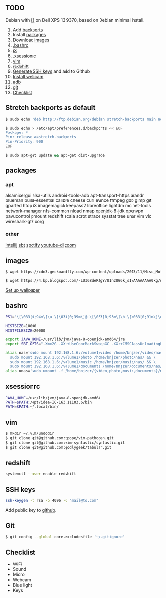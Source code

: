 ## TODO

Debian with [i3](https://i3wm.org/) on Dell XPS 13 9370, based on Debian minimal install.

1. Add [backports](#stretch-backports-as-default)
1. Install [packages](#packages)
1. Download [images](#images)
1. [.bashrc](#bashrc)
1. [i3](./.config/i3)
1. [.xsessionrc](#xsessionrc)
1. [vim](#vim)
1. [redshift](#redshift)
1. [Generate SSH keys](#ssh-keys) and add to Github
1. [Install webcam](https://www.dell.com/community/Linux-General/Dell-xps-13-9370-Webcam-support/m-p/6094475#M16157)
1. [adb](./adb.sh)
1. [git](#git)
1. [Checklist](#checklist)

## Stretch backports as default

```bash
$ sudo echo "deb http://ftp.debian.org/debian stretch-backports main non-free" > /etc/apt/sources.list.d/backports.list

$ sudo echo > /etc/apt/preferences.d/backports << EOF
Package: *
Pin: release a=stretch-backports
Pin-Priority: 900
EOF

$ sudo apt-get update && apt-get dist-upgrade
```

## packages

### apt

alsamixergui
alsa-utils
android-tools-adb
apt-transport-https
arandr
blueman
build-essential
calibre
cheese
curl
evince
ffmpeg
gdb
gimp
git
gparted
htop
i3
imagemagick
keepass2
libreoffice
lightdm
mc
net-tools
network-manager
nfs-common
nload
nmap
openjdk-8-jdk
openvpn
pavucontrol
pmount
redshift
scala
scrot
strace
sysstat
tree
unar
vim
vlc
wireshark-gtk 
xorg

### other

[intellij](https://www.jetbrains.com/idea/download/#section=linux)
[sbt](http://www.scala-sbt.org/download.html)
[spotify](https://www.spotify.com/fr/download/linux/)
[youtube-dl](https://github.com/rg3/youtube-dl)
[zoom](https://zoom.us/download?os=linux)

## images

```bash
$ wget https://cdn3.geckoandfly.com/wp-content/uploads/2013/11/Misc_Motivational_323193.jpg -O ~/.config/wallpaper.jpg

$ wget https://4.bp.blogspot.com/-LUI68deRfgY/U1n2UG6k_sI/AAAAAAAA0kg/wnu-P0HpbRo/s0/Locked+Keyboard_Ultra+HD.jpg -O - | convert - -resize 1920x1080 ~/.config/screenlocked.png
```

[Set up wallpaper](https://vorkbaard.nl/update-alternatives-in-debian-wheezy-changing-the-logon-wallpaper-the-right-way/)

## bashrc

```bash
PS1="\[\033[0;94m\]\u \[\033[0;39m\]@ \[\033[0;93m\]\h \[\033[0;91m\]\w \[\033[0;39m\]$ \[\033[0m\]"

HISTSIZE=10000
HISTFILESIZE=20000

export JAVA_HOME=/usr/lib/jvm/java-8-openjdk-amd64/jre
export SBT_OPTS="-Xmx2G -XX:+UseConcMarkSweepGC -XX:+CMSClassUnloadingEnabled -XX:MaxPermSize=2G -Xss2M  -Duser.timezone=GMT"

alias nas='sudo mount 192.168.1.6:/volume1/video /home/bnjzer/video/nas/ && \
  sudo mount 192.168.1.6:/volume1/photo /home/bnjzer/photo/nas/ && \
  sudo mount 192.168.1.6:/volume1/music /home/bnjzer/music/nas/ && \
  sudo mount 192.168.1.6:/volume1/documents /home/bnjzer/documents/nas/'
alias unas='sudo umount -f /home/bnjzer/{video,photo,music,documents}/nas/'
```

## xsessionrc

```bash
JAVA_HOME=/usr/lib/jvm/java-8-openjdk-amd64
PATH=$PATH:/opt/idea-IC-163.11103.6/bin
PATH=$PATH:~/.local/bin/
```

## vim


```bash
$ mkdir ~/.vim/undodir
$ git clone git@github.com:tpope/vim-pathogen.git
$ git clone git@github.com:vim-syntastic/syntastic.git
$ git clone git@github.com:godlygeek/tabular.git
```

## redshift

```bash
systemctl --user enable redshift
```

## SSH keys

```bash
ssh-keygen -t rsa -b 4096 -C "mail@to.com"
```

Add public key to [github](https://github.com/settings/keys).

## Git

```bash
$ git config --global core.excludesfile '~/.gitignore'
```

## Checklist

- WiFi
- Sound
- Micro
- Webcam
- Blue light
- Keys

